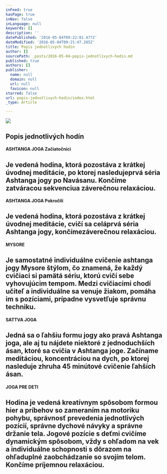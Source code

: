 ```yaml
---
inFeed: true
hasPage: true
inNav: false
inLanguage: null
keywords: []
description: ''
datePublished: '2016-05-04T09:22:01.477Z'
dateModified: '2016-05-04T09:21:47.285Z'
title: Popis jednotlivých hodín
author: []
sourcePath: _posts/2016-05-04-popis-jednotlivych-hodin.md
published: true
authors: []
publisher:
  name: null
  domain: null
  url: null
  favicon: null
starred: false
url: popis-jednotlivych-hodin/index.html
_type: Article

---
```

![](https://the-grid-user-content.s3-us-west-2.amazonaws.com/cd1a0a1d-5fac-4296-b322-d0ae1542c2f2.png)

## Popis jednotlivých hodín

#### ASHTANGA JOGA Začiatočníci

## Je vedená hodina, ktorá pozostáva z krátkej úvodnej meditácie, po ktorej nasledujeprvá séria Ashtanga jogy po Navásanu. Končíme zatváracou sekvenciua záverečnou relaxáciou.

#### ASHTANGA JOGA Pokročilí

## Je vedená hodina, ktorá pozostáva z krátkej úvodnej meditácie, cvičí sa celáprvá séria Ashtanga jogy, končímezáverečnou relaxáciou.

#### MYSORE

## Je samostatné individuálne cvičenie ashtanga jogy Mysore štýlom, čo znamená, že každý cvičiaci si pamätá sériu, ktorú cvičí sebe vyhovujúcim tempom. Medzi cvičiacimi chodí učiteľ a individuálne sa venuje žiakom, pomáha im s pozíciami, prípadne vysvetľuje správnu techniku.

#### SATTVA JOGA

## Jedná sa o ľahšiu formu jogy ako pravá Ashtanga joga, ale aj tu nájdete niektoré z jednoduchších ásan, ktoré sa cvičia v Ashtanga joge. Začíname meditáciou, koncentráciou na dych, po ktorej nasleduje zhruha 45 minútové cvičenie ľahších ásan.

#### JOGA PRE DETI

## Hodina je vedená kreatívnym spôsobom formou hier a príbehov so zameraním na motoriku pohybu, správnosť prevedenia jednotlivých pozícií, správne dychové návyky a správne držanie tela. Jogové pozície s deťmi cvičíme dynamickým spôsobom, vždy s ohľadom na vek a individuálne schopnosti s dôrazom na ohľaduplné zaobchádzanie so svojím telom. Končíme príjemnou relaxáciou.